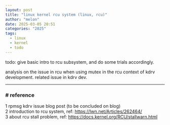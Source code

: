 ```yaml
---
layout: post
title: "linux kernel rcu system (linux, rcu)"
author: "melon"
date: 2025-03-05 20:51
categories: "2025"
tags:
  - linux
  - kernel
  - todo
---
```


todo: give basic intro to rcu subsystem, and do some trials accordingly.

analysis on the issue in rcu when using mutex in the rcu context of kdrv development.
related issue in kdrv dev.

<hr>

### # reference
1 rpmsg kdrv issue blog post (to be concluded on blog)  
2 introduction to rcu system, ref: https://lwn.net/Articles/262464/  
3 about rcu stall problem, ref: https://docs.kernel.org/RCU/stallwarn.html
